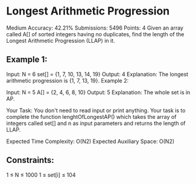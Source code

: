 # Longest Arithmetic Progression 
Medium Accuracy: 42.21% Submissions: 5496 Points: 4
Given an array called A[] of sorted integers having no duplicates, find the length of the Longest Arithmetic Progression (LLAP) in it.


## Example 1:

Input:
N = 6
set[] = {1, 7, 10, 13, 14, 19}
Output: 4
Explanation: The longest arithmetic 
progression is {1, 7, 13, 19}.
Example 2:

Input:
N = 5
A[] = {2, 4, 6, 8, 10}
Output: 5
Explanation: The whole set is in AP.

Your Task:
You don't need to read input or print anything. Your task is to complete the function lenghtOfLongestAP() which takes the array of integers called set[] and n as input parameters and returns the length of LLAP.

Expected Time Complexity: O(N2)
Expected Auxiliary Space: O(N2)

## Constraints:
1 ≤ N ≤ 1000
1 ≤ set[i] ≤ 104
